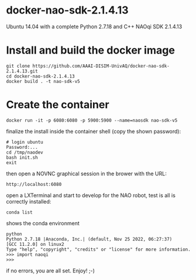 # docker-nao-sdk-2.1.4.13
Ubuntu 14.04 with a complete Python 2.7.18 and C++ NAOqi SDK 2.1.4.13

# Install and build the docker image

    git clone https://github.com/AAAI-DISIM-UnivAQ/docker-nao-sdk-2.1.4.13.git
    cd docker-nao-sdk-2.1.4.13
    docker build . -t nao-sdk-v5

# Create the container 

    docker run -it -p 6080:6080 -p 5900:5900 --name=naosdk nao-sdk-v5

finalize the install inside the container shell (copy the shown password):

    # login ubuntu
    Password:...
    cd /tmp/naodev
    bash init.sh
    exit
    
then open a NOVNC graphical session in the brower with the URL: 

    http://localhost:6080

open a LXTerminal and start to develop for the NAO robot, test is all is correctly installed:

    conda list

shows the conda environment

    python
    Python 2.7.18 |Anaconda, Inc.| (default, Nov 25 2022, 06:27:37) 
    [GCC 11.2.0] on linux2
    Type "help", "copyright", "credits" or "license" for more information.
    >>> import naoqi
    >>>

if no errors, you are all set.
Enjoy!
;-)
